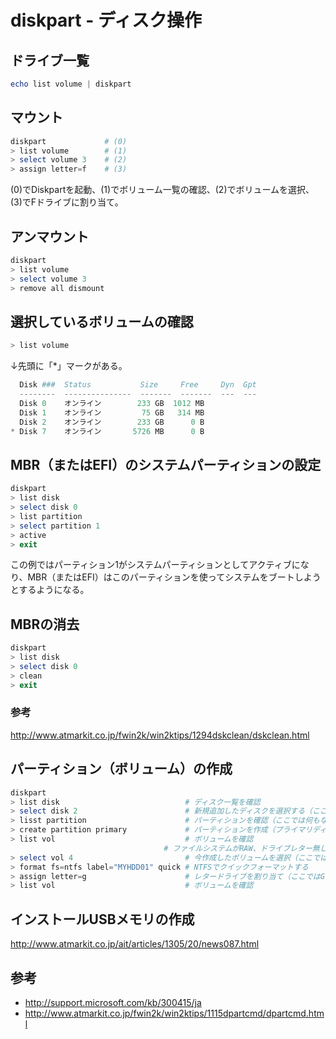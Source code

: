 ﻿# diskpart - ディスク操作

## ドライブ一覧

```powershell
echo list volume | diskpart
```

## マウント

```powershell
diskpart             # (0)
> list volume        # (1)
> select volume 3    # (2)
> assign letter=f    # (3)
```

(0)でDiskpartを起動、(1)でボリューム一覧の確認、(2)でボリュームを選択、(3)でFドライブに割り当て。

## アンマウント

```powershell
diskpart
> list volume
> select volume 3
> remove all dismount
```

## 選択しているボリュームの確認

```powershell
> list volume
```

↓先頭に「*」マークがある。

```powershell
  Disk ###  Status           Size     Free     Dyn  Gpt
  --------  ---------------  -------  -------  ---  ---
  Disk 0    オンライン        233 GB  1012 MB
  Disk 1    オンライン         75 GB   314 MB
  Disk 2    オンライン        233 GB      0 B
* Disk 7    オンライン       5726 MB      0 B
```

## MBR（またはEFI）のシステムパーティションの設定

```powershell
diskpart
> list disk
> select disk 0
> list partition
> select partition 1
> active
> exit
```

この例ではパーティション1がシステムパーティションとしてアクティブになり、MBR（またはEFI）はこのパーティションを使ってシステムをブートしようとするようになる。

## MBRの消去

```powershell
diskpart
> list disk
> select disk 0
> clean
> exit
```

### 参考
http://www.atmarkit.co.jp/fwin2k/win2ktips/1294dskclean/dskclean.html

## パーティション（ボリューム）の作成

```powershell
diskpart
> list disk                            # ディスク一覧を確認
> select disk 2                        # 新規追加したディスクを選択する（ここでは2）
> lisst partition                      # パーティションを確認（ここでは何もない）
> create partition primary             # パーティションを作成（プライマリディスクとして全サイズ割り当て）
> list vol                             # ボリュームを確認
　　　　　　　　　　　　　　           # ファイルシステムがRAW、ドライブレター無しで今作成したパーティションが確認出来る
> select vol 4                         # 今作成したボリュームを選択（ここでは4）
> format fs=ntfs label="MYHDD01" quick # NTFSでクイックフォーマットする
> assign letter=g                      # レタードライブを割り当て（ここではGドライブ）
> list vol                             # ボリュームを確認
```

## インストールUSBメモリの作成
http://www.atmarkit.co.jp/ait/articles/1305/20/news087.html

## 参考

- http://support.microsoft.com/kb/300415/ja
- http://www.atmarkit.co.jp/fwin2k/win2ktips/1115dpartcmd/dpartcmd.html
